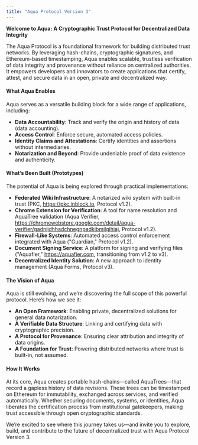 ```yaml
---
title: "Aqua Protocol Version 3"
---
```

**Welcome to Aqua: A Cryptographic Trust Protocol for Decentralized Data Integrity**

The Aqua Protocol is a foundational framework for building distributed trust networks. By leveraging hash-chains, cryptographic signatures, and Ethereum-based timestamping, Aqua enables scalable, trustless verification of data integrity and provenance without reliance on centralized authorities. It empowers developers and innovators to create applications that certify, attest, and secure data in an open, private and decentralized way.

#### What Aqua Enables
Aqua serves as a versatile building block for a wide range of applications, including:
- **Data Accountability**: Track and verify the origin and history of data (data accounting).
- **Access Control**: Enforce secure, automated access policies.
- **Identity Claims and Attestations**: Certify identities and assertions without intermediaries.
- **Notarization and Beyond**: Provide undeniable proof of data existence and authenticity.

#### What’s Been Built (Prototypes)
The potential of Aqua is being explored through practical implementations:
- **Federated Wiki Infrastructure**: A notarized wiki system with built-in trust (PKC, https://pkc.inblock.io, Protocol v1.2).
- **Chrome Extension for Verification**: A tool for name resolution and AquaTree validation (Aqua Verifier, https://chromewebstore.google.com/detail/aqua-verifier/gadnjidhhadchnegnpadkibmjlgihiaj, Protocol v1.2).
- **Firewall-Like Systems**: Automated access control enforcement integrated with Aqua ("Guardian," Protocol v1.2).
- **Document Signing Service**: A platform for signing and verifying files ("Aquafier," https://aquafier.com, transitioning from v1.2 to v3).
- **Decentralized Identity Solution**: A new approach to identity management (Aqua Forms, Protocol v3).

#### The Vision of Aqua
Aqua is still evolving, and we’re discovering the full scope of this powerful protocol. Here’s how we see it:
- **An Open Framework**: Enabling private, decentralized solutions for general data notarization.
- **A Verifiable Data Structure**: Linking and certifying data with cryptographic precision.
- **A Protocol for Provenance**: Ensuring clear attribution and integrity of data origins.
- **A Foundation for Trust**: Powering distributed networks where trust is built-in, not assumed.

#### How It Works
At its core, Aqua creates portable hash-chains—called AquaTrees—that record a gapless history of data revisions. These trees can be timestamped on Ethereum for immutability, exchanged across services, and verified automatically. Whether securing documents, systems, or identities, Aqua liberates the certification process from institutional gatekeepers, making trust accessible through open cryptographic standards.

We’re excited to see where this journey takes us—and invite you to explore, build, and contribute to the future of decentralized trust with Aqua Protocol Version 3.
